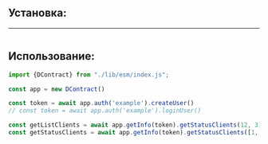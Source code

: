 ## **Установка:**
***
```
```

## **Использование:**
```javascript
import {DContract} from "./lib/esm/index.js";

const app = new DContract()

const token = await app.auth('example').createUser()
// const token = await app.auth('example').loginUser()

const getListClients = await app.getInfo(token).getStatusClients(12, 3)
const getStatusClients = await app.getInfo(token).getStatusClients([1, 3, 4])
```


